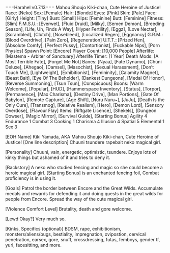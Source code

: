===Harahel v0.7.13===
Mahou Shoujo Kiki-chan, Cute Heroine of Justice!
Race: [Neko]
Sex: [Female]
Hair: [Blonde]
Eyes: [Pink]
Skin: [Pale]
Face: [Girly]
Height: [Tiny]
Bust: [Small]
Hips: [Feminine]
Butt: [Feminine]
Fitness: [Slim]
F.M.S.U.: [Everwet], [Fluid Druid], [Milky], [Semen Demon], [Breeding Season], [Life, Uh, Finds A Way], [Hyper Fertility], [Eggz], [Love Nectar], [Scrambled], [Clutch], [Nosebleed], [Localized Regen], [Eggnancy]
G.R.M.: [Blood Overdrive], [Pain Zero], [Regeneration]
U.T.T.: [Prized Hen], [Absolute Comfy], [Perfect Pussy], [Contortionist], [Fuckable Nips], [Porn Physics]
Spawn Point: [Encore]
Player Count: [10,000 People]
Afterlife: [Mastema - Arbiter of Sanctuary]
Afterlife Timer: [1 Year]
Death Mods: [A Most Terrible Fate], [Forget Me Not]
Banes: [Nyaa], [Fate Dynamo], [Chūni Deluxe], [Ahegao], [Damsel], [Masochist], [Sexual Harassment], [Don’t Touch Me], [Lightweight], [Exhibitionist], [Femininity], [Calamity Magnet], [Beast Bait], [Eye Of The Beholder], [Dankest Dungeons], [Medal Of Honor], [Reverse Summoning], [Tsun Tsun], [Conspicuous]
Boons: [Warm Welcome], [Popular], [HUD], [Hammerspace Inventory], [Status], [Torpor], [Permanence], [Max Charisma], [Destiny Drive], [Man Portions], [Gate Of Babylon], [Remote Capture], [Age Shift], [Nuru Nuru~], [JuJu], [Death Is the Only Cure], [Transmog], [Relative Realism], [Hero], [Demon Lord], [Sensory Overdose], [Flavour Flay]
Items: [Riftgate Licence], [Shekels], [Dungeon Dowser], [Magic Mirror], [Survival Guide], [Starting Bonus]
Agility 4
Endurance 1
Combat 3
Cooking 1
Charisma 4
Illusion 4
Spatial 5
Elemental 1
Sex 3

[EOH Name]
Kiki Yamada, AKA Mahou Shoujo Kiki-chan, Cute Heroine of Justice!
[One line description]
Chuuni tsundere rapebait neko magical girl.

[Personality]
Chuuni, vain, energetic, optimistic, tsundere. Enjoys lots of kinky things but ashamed of it and tries to deny it.

[Backstory]
A neko who studied fencing and magic so she could become a heroic magical girl. [Starting Bonus] is an enchanted fencing foil, Combat proficiency is in using it.

[Goals]
Patrol the border between Encore and the Great Wilds. Accumulate medals and rewards for defending it and doing quests in the great wilds for people from Encore. Spread the way of the cute magical girl.

[Violence Comfort Level]
Brutality, death and gore welcome.

[Lewd Okay?]
Very much so.

[Kinks, Specifics (optional)]
BDSM, rape, exhibitionism, monsters/aliens/bugs, bestiality, impregnation, ovipostion, cervical penetration, earsex, gore, snuff, crossdressing, futas, femboys, gender tf, yuri, facesitting, and more.
